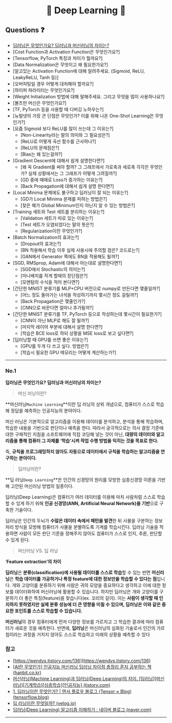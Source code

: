 <div align='center'>
  <h1>🧠 Deep Learning 🧠</h1>
</div>

## Questions ❓

- [딥러닝은 무엇인가요? 딥러닝과 머신러닝의 차이는?](#no1)
- [Cost Function과 Activation Function은 무엇인가요?]
- [Tensorflow, PyTorch 특징과 차이가 뭘까요?]
- [Data Normalization은 무엇이고 왜 필요한가요?]
- [알고있는 Activation Function에 대해 알려주세요. (Sigmoid, ReLU, LeakyReLU, Tanh 등)]
- [오버피팅일 경우 어떻게 대처해야 할까요?]
- [하이퍼 파라미터는 무엇인가요?]
- [Weight Initialization 방법에 대해 말해주세요. 그리고 무엇을 많이 사용하나요?]
- [볼츠만 머신은 무엇인가요?]
- [TF, PyTorch 등을 사용할 때 디버깅 노하우는?]
- [뉴럴넷의 가장 큰 단점은 무엇인가? 이를 위해 나온 One-Shot Learning은 무엇인가?]
- [요즘 Sigmoid 보다 ReLU를 많이 쓰는데 그 이유는?]
  - [Non-Linearity라는 말의 의미와 그 필요성은?]
  - [ReLU로 어떻게 곡선 함수를 근사하나?]
  - [ReLU의 문제점은?]
  - [Bias는 왜 있는걸까?]
- [Gradient Descent에 대해서 쉽게 설명한다면?]
  - [왜 꼭 Gradient를 써야 할까? 그 그래프에서 가로축과 세로축 각각은 무엇인가? 실제 상황에서는 그 그래프가 어떻게 그려질까?]
  - [GD 중에 때때로 Loss가 증가하는 이유는?]
  - [Back Propagation에 대해서 쉽게 설명 한다면?]
- [Local Minima 문제에도 불구하고 딥러닝이 잘 되는 이유는?]
  - [GD가 Local Minima 문제를 피하는 방법은?]
  - [찾은 해가 Global Minimum인지 아닌지 알 수 있는 방법은?]
- [Training 세트와 Test 세트를 분리하는 이유는?]
  - [Validation 세트가 따로 있는 이유는?]
  - [Test 세트가 오염되었다는 말의 뜻은?]
  - [Regularization이란 무엇인가?]
- [Batch Normalization의 효과는?]
  - [Dropout의 효과는?]
  - [BN 적용해서 학습 이후 실제 사용시에 주의할 점은? 코드로는?]
  - [GAN에서 Generator 쪽에도 BN을 적용해도 될까?]
- [SGD, RMSprop, Adam에 대해서 아는대로 설명한다면?]
  - [SGD에서 Stochastic의 의미는?]
  - [미니배치를 작게 할때의 장단점은?]
  - [모멘텀의 수식을 적어 본다면?]
- [간단한 MNIST 분류기를 MLP+CPU 버전으로 numpy로 만든다면 몇줄일까?]
  - [어느 정도 돌아가는 녀석을 작성하기까지 몇시간 정도 걸릴까?]
  - [Back Propagation은 몇줄인가?]
  - [CNN으로 바꾼다면 얼마나 추가될까?]
- [간단한 MNIST 분류기를 TF, PyTorch 등으로 작성하는데 몇시간이 필요한가?]
  - [CNN이 아닌 MLP로 해도 잘 될까?]
  - [마지막 레이어 부분에 대해서 설명 한다면?]
  - [학습은 BCE loss로 하되 상황을 MSE loss로 보고 싶다면?]
- [딥러닝할 때 GPU를 쓰면 좋은 이유는?]
  - [GPU를 두개 다 쓰고 싶다. 방법은?]
  - [학습시 필요한 GPU 메모리는 어떻게 계산하는가?]

---

### No.1

**딥러닝은 무엇인가요? 딥러닝과 머신러닝의 차이는?**

> 머신 러닝이란?
> 

**머신러닝`Machine Learning`**이란 딥 러닝의 상위 개념으로, 컴퓨터가 스스로 학습해 정답을 예측하는 인공지능의 분야이다. 

머신 러닝은 기본적으로 알고리즘을 이용해 데이터를 분석하고, 분석을 통해 학습하며, 학습한 내용을 기반으로 판단이나 예측을 한다. 따라서 궁극적으로는 의사 결정 기준에 대한 구체적인 지침을 소프트웨어에 직접 코딩해 넣는 것이 아닌, **대량의 데이터와 알고리즘을 통해 컴퓨터 그 자체를 ‘학습’시켜 작업 수행 방법을 익히는 것을 목표로 한다.** 

즉, **규칙을 프로그래밍하지 않아도 자동으로 데이터에서 규칙을 학습하는 알고리즘을 연구하는 분야이다.**

> 딥러닝이란?
> 

**딥 러닝`Deep Learning`**은 인간의 신경망의 원리를 모방한 심층신경망 이론을 기반해 고안된 머신러닝 방법의 일종이다.

딥러닝(Deep Learning)은 컴퓨터가 여러 데이터를 이용해 마치 사람처럼 스스로 학습할 수 있게 하기 위해 **인공 신경망(ANN, Artificial Neural Network)을 기반**으로 구축한 기술이다. 

딥러닝은 인간의 두뇌가 **수많은 데이터 속에서 패턴을 발견**한 뒤 사물을 구분하는 정보처리 방식을 모방해 컴퓨터가 사물을 분별하도록 기계를 학습시킨다. 딥러닝 기술을 적용하면 사람이 모든 판단 기준을 정해주지 않아도 컴퓨터가 스스로 인지, 추론, 판단할 수 있게 된다. 

> 머신러닝 VS. 딥 러닝
> 

‘**Feature extraction’의 차이**

**딥러닝**은 **분류(classification)에 사용될 데이터를 스스로 학습**할 수 있는 반면 **머신러닝**은 **학습 데이터를 가공하거나 특정 feature에 대한 정보만을 학습할 수 있다는 점**입니다. 개와 고양이를 분류하기 위해 사람은 귀의 모양을 중요하다고 생각하고 이에 대한 정보를 데이터화하여 머신러닝에 활용할 수 있습니다. 하지만 딥러닝은 개와 고양이를 구분하기 더 좋은 특징(feature)을 찾습니다(ex. 꼬리의 길이). 이는 **사람이 생각할 때 인지하지 못하였지만 실제 분류 성능에 더 큰 영향을 미칠 수 있으며, 딥러닝은 이와 같은 중요한 포인트를 스스로 학습할 수 있습니다.**

**머신러닝**의 경우 컴퓨터에게 먼저 다양한 정보를 가르치고 그 학습한 결과에 따라 컴퓨터가 새로운 것을 예측한다. 반면에, **딥러닝**은 머신러닝의 심화된 기술로서 인간의 가르침이라는 과정을 거치지 않아도 스스로 학습하고 미래의 상황을 예측할 수 있다

### 참고

- [https://wendys.tistory.com/136](https://wendys.tistory.com/136)
- [[AI란 무엇인가] 인공지능 머신러닝 딥러닝 차이점 총정리 혼자 공부하는 책 (hanbit.co.kr)](https://hongong.hanbit.co.kr/ai-%EB%AC%B4%EC%97%87%EC%9D%B8%EA%B0%80-%EC%9D%B8%EA%B3%B5%EC%A7%80%EB%8A%A5-%EB%A8%B8%EC%8B%A0%EB%9F%AC%EB%8B%9D-%EB%94%A5%EB%9F%AC%EB%8B%9D-%EC%B0%A8%EC%9D%B4%EC%A0%90-%EC%B4%9D%EC%A0%95%EB%A6%AC/)
- [머신러닝(Machine Learning)과 딥러닝(Deep Learning)의 차이. [딥러닝][머신러닝][기계학습][심층학습][인공지능] (tistory.com)](https://pro-jy.tistory.com/21)
- [1. 딥러닝이란 무엇인가? | 텐서 플로우 블로그 (Tensor ≈ Blog) (tensorflow.blog)](https://tensorflow.blog/%EC%BC%80%EB%9D%BC%EC%8A%A4-%EB%94%A5%EB%9F%AC%EB%8B%9D/1-%EB%94%A5%EB%9F%AC%EB%8B%9D%EC%9D%B4%EB%9E%80-%EB%AC%B4%EC%97%87%EC%9D%B8%EA%B0%80/)
- [딥 러닝이란 무엇일까? (velog.io)](https://velog.io/@tmddn0311/what-is-deeplearning)
- [딥러닝(Deep Learning) 알고리즘 이해하기 : 네이버 블로그 (naver.com)](https://m.blog.naver.com/PostView.naver?isHttpsRedirect=true&blogId=sundooedu&logNo=221211368089)
---
